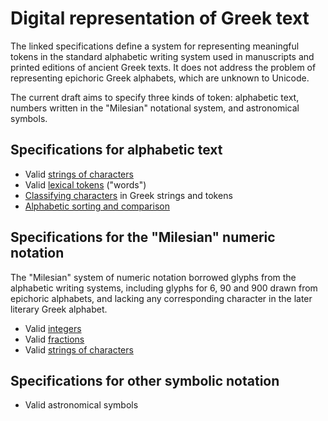 # Digital representation of Greek text

The linked specifications define a system for representing meaningful tokens in the standard alphabetic writing system used in manuscripts and printed editions of ancient Greek texts. It does not address the problem of representing epichoric Greek alphabets, which are unknown to Unicode.

The current draft aims to specify three kinds of token:  alphabetic text, numbers written in the "Milesian" notational system, and astronomical symbols.



## Specifications for alphabetic text


- Valid <a concordion:run="concordion" href="GreekString.html">strings of characters</a>
- Valid <a concordion:run="concordion"  href="GreekWord.html">lexical tokens</a> ("words")
- <a concordion:run="concordion"  href="GreekStringManip.html">Classifying characters</a> in Greek strings and tokens
- <a concordion:run="concordion"  href="GreekSort.html">Alphabetic sorting and comparison</a>


## Specifications for the "Milesian" numeric notation ##

The "Milesian" system of numeric notation borrowed glyphs from the alphabetic writing systems, including glyphs for 6, 90 and 900 drawn from epichoric alphabets, and lacking any corresponding character in the later literary Greek alphabet.

- Valid <a concordion:run="concordion" href="MilesianInteger.html">integers</a>
- Valid <a concordion:run="concordion" href="MilesianFraction.html">fractions</a>
- Valid <a concordion:run="concordion" href="MilesianString.html">strings of characters</a>



## Specifications for other symbolic notation ##

- Valid astronomical symbols

